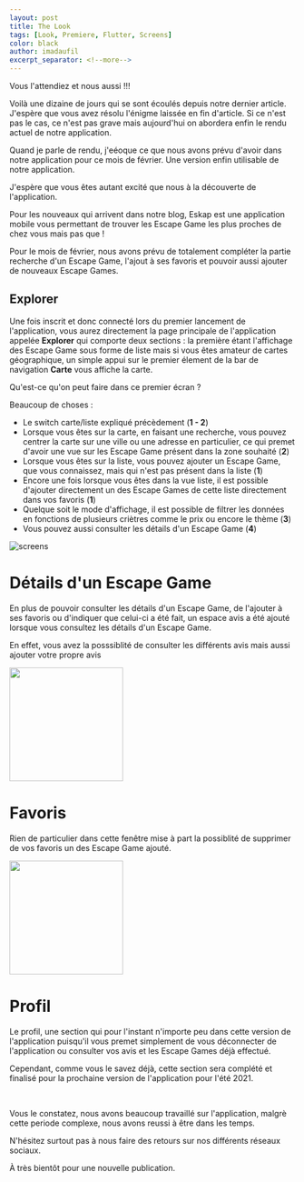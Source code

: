 ```yaml
---
layout: post
title: The Look
tags: [Look, Premiere, Flutter, Screens]
color: black
author: imadaufil
excerpt_separator: <!--more-->
---
```


Vous l'attendiez et nous aussi !!! 

<!--more-->

Voilà une dizaine de jours qui se sont écoulés depuis notre dernier article. J'espère que vous avez résolu l'énigme laissée en fin d'article. Si ce n'est pas le cas, ce n'est pas grave mais aujourd'hui on abordera enfin le rendu actuel de notre application.

Quand je parle de rendu, j'eéoque ce que nous avons prévu d'avoir dans notre application pour ce mois de février. Une version enfin utilisable de notre application. 

J'espère que vous êtes autant excité que nous à la découverte de l'application.

Pour les nouveaux qui arrivent dans notre blog, Eskap est une application mobile vous permettant de trouver les Escape Game les plus proches de chez vous mais pas que ! 

Pour le mois de février, nous avons prévu de totalement compléter la partie recherche d'un Escape Game, l'ajout à ses favoris et pouvoir aussi ajouter de nouveaux Escape Games.


## Explorer

Une fois inscrit et donc connecté lors du premier lancement de l'application, vous aurez directement la page principale de l'application appelée **Explorer** qui comporte deux sections : la première étant l'affichage des Escape Game sous forme de liste mais si vous êtes amateur de cartes géographique, un simple appui sur le premier élement de la bar de navigation **Carte** vous affiche la carte.

Qu'est-ce qu'on peut faire dans ce premier écran ?

Beaucoup de choses : 

- Le switch carte/liste expliqué précèdement (**1 - 2**)
- Lorsque vous êtes sur la carte, en faisant une recherche, vous pouvez centrer la carte sur une ville ou une adresse en particulier, ce qui premet d'avoir une vue sur les Escape Game présent dans la zone souhaité (**2**)
- Lorsque vous êtes sur la liste, vous pouvez ajouter un Escape Game, que vous connaissez, mais qui n'est pas présent dans la liste (**1**)
- Encore une fois lorsque vous êtes dans la vue liste, il est possible d'ajouter directement un des Escape Games de cette liste directement dans vos favoris (**1**)
- Quelque soit le mode d'affichage, il est possible de filtrer les données en fonctions de plusieurs criètres comme le prix ou encore le thème (**3**)
- Vous pouvez aussi consulter les détails d'un Escape Game (**4**)


![screens](../../../assets/img/all_screen.png "Screens")

# Détails d'un Escape Game

En plus de pouvoir consulter les détails d'un Escape Game, de l'ajouter à ses favoris ou d'indiquer que celui-ci a été fait, un espace avis a été ajouté lorsque vous consultez les détails d'un Escape Game. 

En effet, vous avez la posssiblité de consulter les différents avis mais aussi ajouter votre propre avis

<img src="../../../assets/img/avis.png" height="200">

# Favoris

Rien de particulier dans cette fenêtre mise à part la possiblité de supprimer de vos favoris un des Escape Game ajouté.

<img src="../../../assets/img/fav.png" height="200">

# Profil

Le profil, une section qui pour l'instant n'importe peu dans cette version de l'application puisqu'il vous premet simplement de vous déconnecter de l'application ou consulter vos avis et les Escape Games déjà effectué.

Cependant, comme vous le savez déjà, cette section sera complété et finalisé pour la prochaine version de l'application pour l'été 2021.

<br>

Vous le constatez, nous avons beaucoup travaillé sur l'application, malgrè cette periode complexe, nous avons reussi à être dans les temps.

N'hésitez surtout pas à nous faire des retours sur nos différents réseaux sociaux. 

À très bientôt pour une nouvelle publication.

